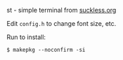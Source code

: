 st - simple terminal from [suckless.org](https://st.suckless.org/)

Edit `config.h` to change font size, etc.

Run to install:

```console
$ makepkg --noconfirm -si
```

